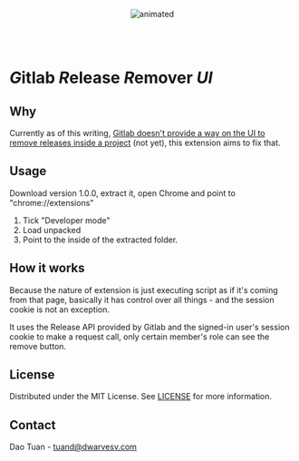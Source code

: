 <p align="center">
  <img src="demo.gif" alt="animated">
</p>
<br/>
<br/>

# *G*itlab *R*elease *R*emover *UI*

## Why
Currently as of this writing, [Gitlab doesn't provide a way on the UI to remove releases inside a project](https://gitlab.com/gitlab-org/gitlab/-/issues/213862) (not yet), this extension aims to fix that.

## Usage
Download version 1.0.0, extract it, open Chrome and point to "chrome://extensions"
1. Tick "Developer mode"
2. Load unpacked
3. Point to the inside of the extracted folder.
## How it works
Because the nature of extension is just executing script as if it's coming from that page, basically it has control over all things - and the session cookie is not an exception.

It uses the Release API provided by Gitlab and the signed-in user's session cookie to make a request call, only certain member's role can see the remove button.

## License
Distributed under the MIT License. See [LICENSE](/LICENSE) for more information.

## Contact
Dao Tuan - [tuand@dwarvesv.com](mailto:tuand@dwarvesv.com)

